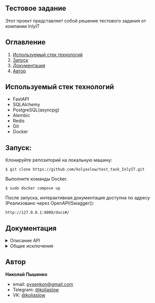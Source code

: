 ## Тестовое задание
Этот проект представляет собой решение тестового задания от компании InlyIT
## Оглавление

1. [Используемый стек технологий](#используемый-стек-технологий)
2. [Запуск](#запуск)
4. [Документация](#Документация)
5. [Автор](#автор)

## Используемый стек технологий
- FastAPI
- SQLAlchemy
- PostgreSQL(asyncpg)
- Alembic
- Redis
- Git
- Docker

## Запуск:
Клонируйте репозиторий на локальную машину:
```commandline
$ git clone https://github.com/kolyaslow/test_task_InlyIT.git
```
Выполните команды Docker.
```docker
$ sudo docker compose up
```
После запуска, интерактивная документация доступна по адресу
(Реализовано через OpenAPI(Swagger)):

```
http://127.0.0.1:8008/docs#/
```
## Документация


<details>

<summary>Описание API</summary>

  После запуска интерактивная документация доступна по адресу (Реализовано через OpenAPI(Swagger)):
  ```
  http://127.0.0.1:8008/docs#/
  ```
ВАЖНО: API доступно лишь аторизованным, незабаненым пользователям.
При использовании API другими пользователями вызывается исключение:
ошибка недоступности API см. [общие исключения](#общие_исключения).

Дотупные АPI:
- [Регистрация пользователя](#регистрация-пользователя)
- [Вход в систему](#вход-в-систему)
- [Выход из системы](#выход-из-системы)
- [Создание объявления](#создание-объявления)
- [Просмотр объявлений](#Просмотр-объявлений)
- [Просмотр одного объявления](#Просмотр-одного-объявления)
- [Удаление объявления](#удаление-объявления)
- [Назначить администратором](#назначить-администратором)
- [Удаление комментария](#удаление-комментария)
- [Создание комментария](#создание-комментария)


### Регистрация пользователя
- Описание: Регистрирует пользователя в системе.
- Метод: POST.
- Запрос:

```
/auth/register
```

- Параметры запроса:
<table>
  <tr>
    <th>Поле</th>
    <th>Тип</th>
    <th>Обязательный параметр</th>
    <th>Описание</th>
  </tr>
  <tr>
    <td>user_name</td>
    <td>string</td>
    <td>Да</td>
    <td>Имя пользователя</td>
  </tr>
  <tr>
    <td>password</td>
    <td>string</td>
    <td>Да</td>
    <td>Пароль</td>
  </tr>
</table>

- Тело ответа:
```json
{
  "user_name": "string", #имя, указанное при регистрации
  "is_superuser": true, #пользователь-суперпользователь
  "is_banned": true   #показатель, забанен ли пользователь
}
```

- Ошибки:
<table>
  <tr>
    <th>Статус код</th>
    <th>Описание</th>
    <th>Возвращаемый ответ</th>
  </tr>
  <tr>
    <td>400</td>
    <td>Попытка повторной регистрации пользователя</td>
    <td>

```
{
  "detail": "REGISTER_USER_ALREADY_EXISTS"
}
```
</td>
  </tr>
</table>

### Вход в систему
- Описание: Вход в систему по имени и паролю.
- Метод: POST.
- Запрос:

```
/auth/login
```

- Параметры запроса:
<table>
  <tr>
    <th>Поле</th>
    <th>Тип</th>
    <th>Обязательный параметр</th>
    <th>Описание</th>
  </tr>
  <tr>
    <td>user_name</td>
    <td>string</td>
    <td>Да</td>
    <td>Имя пользователя</td>
  </tr>
  <tr>
    <td>password</td>
    <td>string</td>
    <td>Да</td>
    <td>Пароль</td>
  </tr>
</table>

- Тело ответа:
Возвращается cookies пример:
```json
  asdfsdf435fdsdf234fdsfw
```


- Ошибки:
<table>
  <tr>
    <th>Статус код</th>
    <th>Описание</th>
    <th>Возвращаемый ответ</th>
  </tr>
  <tr>
    <td>400</td>
    <td>Попытка повторной регистрации пользователя</td>
    <td>

```
{
  "detail": "REGISTER_USER_ALREADY_EXISTS"
}
```
</td>
  </tr>
</table>



### Выход из системы

- Описание: Выход из системы и удаление cookies.
- Запрос:
```
/profile/logout
```
- Параметры запроса: -
- Тело ответа:
```json
null
```

### Создание объявления

- Описание: запрос позволяет создать объявление.
- Метод: POST.
- Запрос:
```json
/announcement/create_announcement
```

- Параметры запроса:
<table>
  <tr>
    <th>Поле</th>
    <th>Тип</th>
    <th>Обязательный параметр</th>
    <th>Описание</th>
  </tr>
  <tr>
    <td>type</td>
    <td>string</td>
    <td>Да</td>
    <td>Тип объявления, доступны дишь:

- покупка
- продажа
</td>
  </tr>
  <tr>
    <td>description</td>
    <td>string</td>
    <td>Да</td>
    <td>Описание заказа</td>
  </tr>
  <tr>
    <td>rating</td>
    <td>int</td>
    <td>Нет</td>
    <td>рейтинг по пятибальной шкале, заполняется автоматически</td>
  </tr>
</table>

- Тело ответа:
```json
{
  "type": "продажа",
  "description": "string",
  "rating": 5,
  "id": 0, # id записи в БД
  "user_id": 0 # id пользователя, оставившего объявление
}
```


### Просмотр объявлений

- Описание: просмотр объявлений, других пользователей.
- Метод: GET.
- Запрос:
```json
/announcement/show_not_user_ads
```

- Параметры запроса:
<table>
  <tr>
    <th>Поле</th>
    <th>Тип</th>
    <th>Обязательный параметр</th>
    <th>Описание</th>
  </tr>
  <tr>
    <td>type</td>
    <td>string</td>
    <td>Нет</td>
    <td>
При указании типа, вернутся объявления только указанного типа, доступные значения:
- покупка
- продажа
По умолчанию None, тоесть вернуть ВСЕ объявления.
</td>
  </tr>
  <tr>
    <td>page</td>
    <td>int</td>
    <td>Нет</td>
    <td>

Указывает страницу пагинации, *значения должны быть больше 0*.
При указании недопустимого значения, выкидывается исключение:
ошибка валидации см. [общие исключения](#общие_исключения). *Значение по умолчанию 0.*
</td>
  </tr>
  <tr>
    <td>size</td>
    <td>int</td>
    <td>Нет</td>
    <td>

Количество элементов выдаваемых за раз.
*Допустимые значения от 10 до 100*.
При указании недопутимого значения, выкидывается исключение:
ошибка валидации см. [общие исключения](#общие_исключения).
*Значение по умолчанию 10.*
</td>
  </tr>
</table>

- Тело ответа:
```json
[
  {
    "type": "продажа",
    "description": "string",
    "rating": 5,
    "id": 0, #id записи объявления в БД
    "user_id": 0 #id пользователя, разметившего объявление
  }
]
```

### Просмотр одного объявления
- Описание: запрос позволяет получить определенное объявление
- Метод: GET.

- Запрос:
```
/announcement/show_one_announcement_by_id/{id_announcement}
```

- Параметры запроса:
<table>
  <tr>
    <th>Поле</th>
    <th>Тип</th>
    <th>Обязательный параметр</th>
    <th>Описание</th>
  </tr>
  <tr>
    <td>id_announcement</td>
    <td>int</td>
    <td>Да</td>
    <td>id объявления</td>
  </tr>
</table>

- Тело ответа:
```json
{
  "type": "продажа",
  "description": "string",
  "rating": 5,
  "id": 0, #id записи объявления в БД
  "user_id": 0 # id пользователя, оставившего объявление
}
```

- Ошибки:
<table>
  <tr>
    <th>Статус код</th>
    <th>Описание</th>
    <th>Возвращаемый ответ</th>
  </tr>
  <tr>
    <td>404</td>
    <td>Попытка получить несуществующий заказ</td>
    <td>

```
{
  "detail": "Item by id not found "
}
```
</td>
  </tr>
</table>


### Удаление объявления

- Описание: удаление объявления, при успешном удалении вернется статус код 204.
- Метод: DELETE.
- Запрос:

```json
/admin/delete_comment/{id_comment}
```
- Параметры запроса:
<table>
  <tr>
    <th>Поле</th>
    <th>Тип</th>
    <th>Обязательный параметр</th>
    <th>Описание</th>
  </tr>
  <tr>
    <td>id_comment</td>
    <td>int</td>
    <td>Да</td>
    <td>id объявления</td>
  </tr>
</table>

- Тело ответа:

```json
none
```


### Назначить администратором

- Описание: назначить пользователя админитратором, при успешном назначении вернется статус код 200.
API доступно только администраторам,
При использовании API другими пользователями вызывается исключение:
ошибка недоступности API см. [общие исключения](#общие_исключения).
- Метод: PATCH.
- Запрос:
```
/admin/set_user_an_admin/{user_name_new_admin}
```
- Параметры запроса:
<table>
  <tr>
    <th>Поле</th>
    <th>Тип</th>
    <th>Обязательный параметр</th>
    <th>Описание</th>
  </tr>
  <tr>
    <td>user_name_new_admin</td>
    <td>int</td>
    <td>ДА</td>
    <td> Имя пользователя, которого назначают в админитстраторы
</td>
  </tr>
</table>

- Тело ответа:
```json
none
```

- Ошибки:
<table>
  <tr>
    <th>Статус код</th>
    <th>Описание</th>
    <th>Возвращаемый ответ</th>
  </tr>
  <tr>
    <td>404</td>
    <td>Попытка повторной регистрации пользователя</td>
    <td>

```
{
  "detail": "User not found"
}
```
</td>
  </tr>
</table>

### Удаление комментария

- Описание: удаление любого комментария, при успешном удалении, вернется статус код 204.
- Метод: DELETE.
- Запрос:
```
/admin/delete_comment/{id_comment}
```
<table>
  <tr>
    <th>Поле</th>
    <th>Тип</th>
    <th>Обязательный параметр</th>
    <th>Описание</th>
  </tr>
  <tr>
    <td>id_comment</td>
    <td>int</td>
    <td>ДА</td>
    <td> id комментария, который нужно удалить</td>
  </tr>
</table>

- Тело ответа:
```json
none
```

- Ошибки:
<table>
  <tr>
    <th>Статус код</th>
    <th>Описание</th>
    <th>Возвращаемый ответ</th>
  </tr>
  <tr>
    <td>404</td>
    <td>Попытка повторной регистрации пользователя</td>
    <td>

```
{
  "detail": "Item by id not found"
}
```
</td>
  </tr>
</table>


### Создание комментария
- Описание: создание коментария к заказу, коммментарий может быть ввиде отзыва ошибки или просто комментарий
- Метод: POST.
- Запрос:
```
/comment/create_comment/{announcement_id}
```
- Парметры запроса:
<table>
  <tr>
    <th>Поле</th>
    <th>Тип</th>
    <th>Обязательный параметр</th>
    <th>Описание</th>
  </tr>
  <tr>
    <td>type</td>
    <td>str</td>
    <td>Нет</td>
    <td> Тип комментария, соответствующий следующим значения:

- отзыв
- жалоба
- комментарий

По умолчания значение type=коментарий, если при указании type=отзыв,
то в зависимотси от параметра score, будет пересчитано поле rating у объявления.

</td>
  </tr>

<tr>
    <td>id_announcement</td>
    <td>int</td>
    <td>Да</td>
    <td>id объявления, для которого оставляется комментарий</td>
  </tr>
<tr>
    <td>text</td>
    <td>str</td>
    <td>Да</td>
    <td>Текст объявления</td>
  </tr>
<tr>
    <td>score</td>
    <td>int</td>
    <td>Нет</td>
    <td>

Оценка объявления, по пятибальной шкале от 1 до 5.
При указании недопутимого значения, выкидывается исключение:
ошибка валидации см. [общие исключения](#общие_исключения). *Значение по умолчанию 5.*

</td>
  </tr>
</table>

- Тело ответа:
```json
none
```

- Ошибки:
<table>
  <tr>
    <th>Статус код</th>
    <th>Описание</th>
    <th>Возвращаемый ответ</th>
  </tr>
  <tr>
    <td>404</td>
    <td>Попытка написать комментарий, несуществующему объявлению</td>
    <td>

```
{
  "detail": "Item by id not found"
}
```
</td>
  </tr>
</table>
</details>

<details>

  <summary id="общие_исключения">Общие исключения</summary>

<table>
  <tr>
    <th>Статус код</th>
    <th>Описание</th>
    <th>Возвращаемый ответ</th>
  </tr>
  <tr>
    <td>422</td>
    <td>Ошибка валидации входных данных</td>
    <td>

```json
{
  "detail": [
    {
      "loc": [
        "string",
        0
      ],
      "msg": "string",
      "type": "string"
    }
  ]
}
```
</td>
  </tr>


  <tr>
    <td>403</td>
    <td>Возникает при попытки получить доступ к недоступным API</td>
    <td>

```json
{
  "detail": "Unauthorized"
}
```
</td>
  </tr>
</table>
</details>



## Автор
**Николай Пышенко**
- email: pysenkon@gmail.com
- Telegram: [@koliaslow](https://t.me/koliaslow)
- VK: [@koliaslow](https://vk.com/koliaslow)
